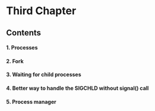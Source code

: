 # Third Chapter
## Contents

#### 1. Processes

#### 2. Fork

#### 3. Waiting for child processes

#### 4. Better way to handle the SIGCHLD without signal() call

#### 5. Process manager
